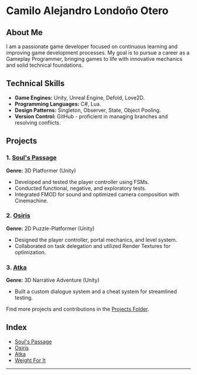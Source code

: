 # Camilo Alejandro Londoño Otero  

## About Me  
I am a passionate game developer focused on continuous learning and improving game development processes. My goal is to pursue a career as a Gameplay Programmer, bringing games to life with innovative mechanics and solid technical foundations.  

## Technical Skills  
- **Game Engines:** Unity, Unreal Engine, Defold, Love2D.  
- **Programming Languages:** C#, Lua.  
- **Design Patterns:** Singleton, Observer, State, Object Pooling.  
- **Version Control:** GitHub - proficient in managing branches and resolving conflicts.  

## Projects  

### 1. [Soul's Passage](Projects/SoulsPassage/README.md)  
**Genre:** 3D Platformer (Unity)  
- Developed and tested the player controller using FSMs.  
- Conducted functional, negative, and exploratory tests.  
- Integrated FMOD for sound and optimized camera composition with Cinemachine.  

### 2. [Osiris](Projects/Osiris/README.md)  
**Genre:** 2D Puzzle-Platformer (Unity)  
- Designed the player controller, portal mechanics, and level system.  
- Collaborated on task delegation and utilized Render Textures for optimization.  

### 3. [Atka](Projects/Atka/README.md)  
**Genre:** 3D Narrative Adventure (Unity)  
- Built a custom dialogue system and a cheat system for streamlined testing.  

Find more projects and contributions in the [Projects Folder](Projects/).  

## Index  
- [Soul's Passage](Projects/SoulsPassage/README.md)  
- [Osiris](Projects/Osiris/README.md)  
- [Atka](Projects/Atka/README.md)  
- [Weight For It](Projects/WeightForIt/README.md)  
****
